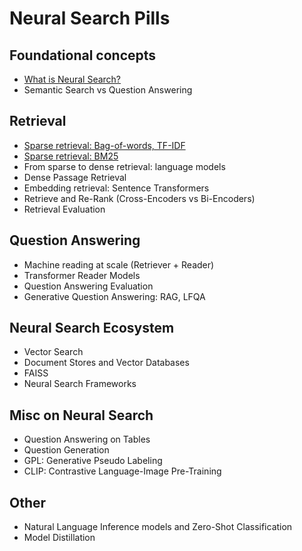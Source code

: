 # Neural Search Pills

## Foundational concepts
- [What is Neural Search?](pills/neural-search.md)
- Semantic Search vs Question Answering

## Retrieval
- [Sparse retrieval: Bag-of-words, TF-IDF](pills/sparse-bow-tfidf.md)
- [Sparse retrieval: BM25](pills/sparse-bm25.md)
- From sparse to dense retrieval: language models
- Dense Passage Retrieval
- Embedding retrieval: Sentence Transformers
- Retrieve and Re-Rank (Cross-Encoders vs Bi-Encoders)
- Retrieval Evaluation

## Question Answering
- Machine reading at scale (Retriever + Reader)
- Transformer Reader Models
- Question Answering Evaluation
- Generative Question Answering: RAG, LFQA

## Neural Search Ecosystem
- Vector Search
- Document Stores and Vector Databases
- FAISS
- Neural Search Frameworks

## Misc on Neural Search
- Question Answering on Tables
- Question Generation
- GPL: Generative Pseudo Labeling
- CLIP: Contrastive Language-Image Pre-Training

## Other
- Natural Language Inference models and Zero-Shot Classification
- Model Distillation